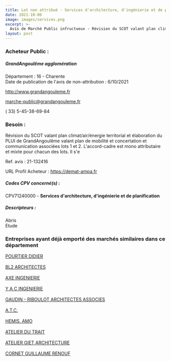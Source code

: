 ```yaml
---
title: Lot non attribué - Services d'architecture, d'ingénierie et de planification
date: 2021-10-06
image: images/services.png
excerpt: >-
  Avis de Marché Public infructueux - Révision du SCOT valant plan climat/air/énergie territorial et élaboration du PLUI de GrandAngoulême valant plan de mobilité et concertation et communication associées lots 1 et 2
layout: post
---
```


### Acheteur Public :
##### GrandAngoulême agglomération
Département : 16 - Charente<br/>
Date de publication de l'avis de non-attribution : 6/10/2021


http://www.grandangouleme.fr

marche-public@grandangouleme.fr

( 33) 5-45-38-69-84
### Besoin :

Révision du SCOT valant plan climat/air/énergie territorial et élaboration du PLUI de GrandAngoulême valant plan de mobilité et concertation et communication associées lots 1 et 2. L'accord-cadre est mono attributaire et mixte pour chacun des lots. Il s'e

Ref. avis : 21-132416

URL Profil Acheteur : https://demat-ampa.fr

##### Codes CPV concerné(s) :
CPV71240000 - **Services d'architecture, d'ingénierie et de planification** <br/>

##### Descripteurs :
Abris <br/>
Etude <br/>

### Entreprises ayant déjà emporté des marchés similaires dans ce département
<a href="/entreprise-547/siren-331849562">POURTIER DIDIER</a><br/><br/>
<a href="/entreprise-549/siren-343565800">BL2 ARCHITECTES</a><br/><br/>
<a href="/entreprise-551/siren-353073828">AXE INGENIERIE</a><br/><br/>
<a href="/entreprise-556/siren-409529724">Y A C INGENIERIE</a><br/><br/>
<a href="/entreprise-557/siren-414631770">GAUDIN - RIBOULOT ARCHITECTES ASSOCIES</a><br/><br/>
<a href="/entreprise-560/siren-434550588">A.T.C.</a><br/><br/>
<a href="/entreprise-565/siren-483467429">HEMIS. AMO</a><br/><br/>
<a href="/entreprise-565/siren-488251513">ATELIER DU TRAIT</a><br/><br/>
<a href="/entreprise-566/siren-490714730">ATELIER GIET ARCHITECTURE</a><br/><br/>
<a href="/entreprise-575/siren-790734164">CORNET GUILLAUME RENOUF</a><br/><br/>
